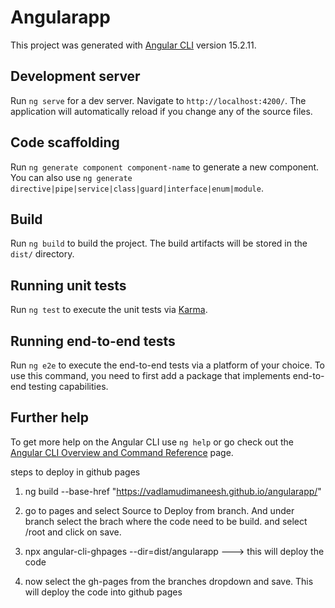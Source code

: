# Angularapp

This project was generated with [Angular CLI](https://github.com/angular/angular-cli) version 15.2.11.

## Development server

Run `ng serve` for a dev server. Navigate to `http://localhost:4200/`. The application will automatically reload if you change any of the source files.

## Code scaffolding

Run `ng generate component component-name` to generate a new component. You can also use `ng generate directive|pipe|service|class|guard|interface|enum|module`.

## Build

Run `ng build` to build the project. The build artifacts will be stored in the `dist/` directory.

## Running unit tests

Run `ng test` to execute the unit tests via [Karma](https://karma-runner.github.io).

## Running end-to-end tests

Run `ng e2e` to execute the end-to-end tests via a platform of your choice. To use this command, you need to first add a package that implements end-to-end testing capabilities.

## Further help

To get more help on the Angular CLI use `ng help` or go check out the [Angular CLI Overview and Command Reference](https://angular.io/cli) page.



steps to deploy in github pages
1.  ng build --base-href "https://vadlamudimaneesh.github.io/angularapp/"

2.  go to pages and select Source to Deploy from branch. And under branch select the brach where the code need to be build. and select /root and click on save.

3.  npx angular-cli-ghpages --dir=dist/angularapp   ---> this will deploy the code

3. now select the gh-pages from the branches dropdown and save. This will deploy the code into github pages